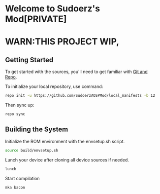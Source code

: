 # Welcome to Sudoerz's Mod[PRIVATE]

# WARN:THIS PROJECT WIP,

 Getting Started
---------------
To get started with the sources, you'll need to get
familiar with [Git and Repo](https://source.android.com/setup/build/downloading).

To initialize your local repository, use command:

```bash
repo init -u https://github.com/SudoerzAOSPMod/local_manifests -b 12
```

Then sync up:

```bash
repo sync
```

Building the System
-------------------
 Initialize the ROM environment with the envsetup.sh script.

```bash
source build/envsetup.sh
```

Lunch your device after cloning all device sources if needed.

```bash
lunch
```

Start compilation

```bash
mka bacon
```
